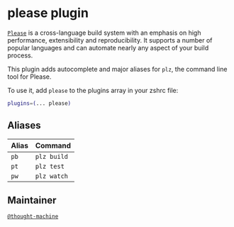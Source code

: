 # please plugin

[`Please`](https://please.build) is a cross-language build system with an emphasis
on high performance, extensibility and reproducibility. It supports a number of
popular languages and can automate nearly any aspect of your build process.

This plugin adds autocomplete and major aliases for `plz`, the command line tool
for Please.

To use it, add `please` to the plugins array in your zshrc file:

```zsh
plugins=(... please)
```

## Aliases

| Alias | Command     |
| ----- | ----------- |
| `pb`  | `plz build` |
| `pt`  | `plz test`  |
| `pw`  | `plz watch` |

## Maintainer

[`@thought-machine`](https://github.com/thought-machine)
